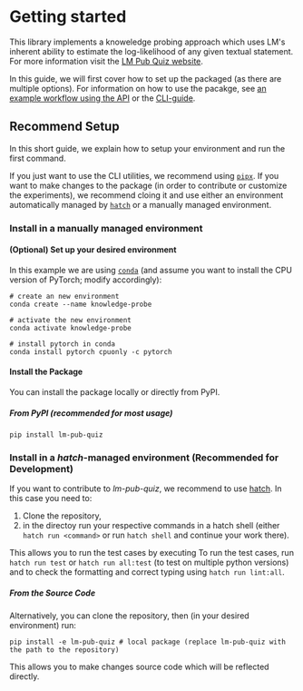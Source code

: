 # Getting started

This library implements a knoweledge probing approach which uses LM's inherent ability to estimate the log-likelihood of any given textual statement.
For more information visit the [LM Pub Quiz website](https://lm-pub-quiz.github.io/).

In this guide, we will first cover how to set up the packaged (as there are multiple options).
For information on how to use the pacakge, see [an example workflow using the API](example.md) or the [CLI-guide](cli.md).

## Recommend Setup

In this short guide, we explain how to setup your environment and run the first command.

If you just want to use the CLI utilities, we recommend using [`pipx`](https://pypa.github.io/pipx/).
If you want to make changes to the package (in order to contribute or customize the experiments),
we recommend cloing it and use either an environment automatically managed by [`hatch`](https://hatch.pypa.io) or a manually managed environment.


### Install in a manually managed environment

#### (Optional) Set up your desired environment

In this example we are using [`conda`](https://docs.conda.io) (and assume you want to install the CPU version of PyTorch; modify accordingly):

```shell
# create an new environment
conda create --name knowledge-probe

# activate the new environment
conda activate knowledge-probe

# install pytorch in conda
conda install pytorch cpuonly -c pytorch
```

#### Install the Package

You can install the package locally or directly from PyPI.

##### From PyPI (recommended for most usage)


```shell
pip install lm-pub-quiz

```


### Install in a *hatch*-managed environment (Recommended for Development)

If you want to contribute to *lm-pub-quiz*, we recommend to use [hatch](https://hatch.pypa.io). In this case you need to:

1. Clone the repository,
2. in the directoy run your respective commands in a hatch shell (either `hatch run <command>` or run `hatch shell` and continue your work there).

This allows you to run the test cases by executing 
To run the test cases, run `hatch run test` or `hatch run all:test` (to test on multiple python versions) and to check the formatting and correct typing using `hatch run lint:all`.



##### From the Source Code

Alternatively, you can clone the repository, then (in your desired environment) run:

```shell
pip install -e lm-pub-quiz # local package (replace lm-pub-quiz with the path to the repository)
```

This allows you to make changes source code which will be reflected directly.


